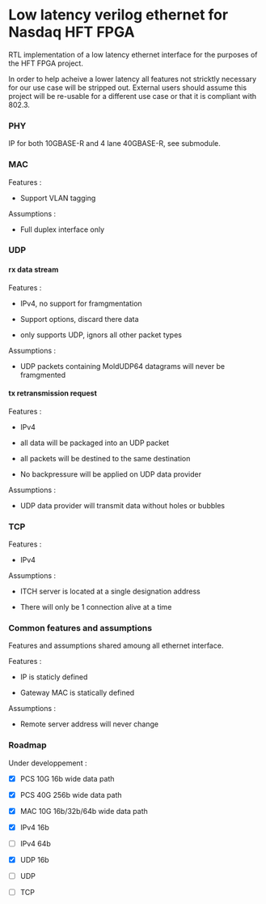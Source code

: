 # Low latency verilog ethernet for Nasdaq HFT FPGA

RTL implementation of a low latency ethernet interface for the purposes of the HFT FPGA project.

In order to help acheive a lower latency all features not stricktly necessary for our
use case will be stripped out. External users should assume this project will be re-usable 
for a different use case or that it is compliant with 802.3.

### PHY 

IP for both 10GBASE-R and 4 lane 40GBASE-R, see submodule.

### MAC

Features :

- Support VLAN tagging

Assumptions :

- Full duplex interface only 


### UDP 

#### rx data stream

Features : 

- IPv4, no support for framgmentation

- Support options, discard there data

- only supports UDP, ignors all other packet types

Assumptions : 

- UDP packets containing MoldUDP64 datagrams will never be framgmented

#### tx retransmission request

Features : 

- IPv4

- all data will be packaged into an UDP packet

- all packets will be destined to the same destination

- No backpressure will be applied on UDP data provider

Assumptions : 

- UDP data provider will transmit data without holes or bubbles 

### TCP

Features : 

- IPv4

Assumptions : 

- ITCH server is located at a single designation address

- There will only be 1 connection alive at a time

### Common features and assumptions

Features and assumptions shared amoung all ethernet interface.

Features :

- IP is staticly defined 

- Gateway MAC is statically defined

Assumptions :

- Remote server address will never change 

### Roadmap 

Under developpement : 

- [x] PCS 10G 16b wide data path

- [x] PCS 40G 256b wide data path

- [x] MAC 10G 16b/32b/64b wide data path

- [x] IPv4 16b

- [ ] IPv4 64b

- [x] UDP 16b

- [ ] UDP

- [ ] TCP

